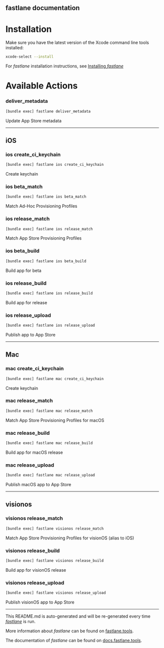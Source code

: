 fastlane documentation
----

# Installation

Make sure you have the latest version of the Xcode command line tools installed:

```sh
xcode-select --install
```

For _fastlane_ installation instructions, see [Installing _fastlane_](https://docs.fastlane.tools/#installing-fastlane)

# Available Actions

### deliver_metadata

```sh
[bundle exec] fastlane deliver_metadata
```

Update App Store metadata

----


## iOS

### ios create_ci_keychain

```sh
[bundle exec] fastlane ios create_ci_keychain
```

Create keychain

### ios beta_match

```sh
[bundle exec] fastlane ios beta_match
```

Match Ad-Hoc Provisioning Profiles

### ios release_match

```sh
[bundle exec] fastlane ios release_match
```

Match App Store Provisioning Profiles

### ios beta_build

```sh
[bundle exec] fastlane ios beta_build
```

Build app for beta

### ios release_build

```sh
[bundle exec] fastlane ios release_build
```

Build app for release

### ios release_upload

```sh
[bundle exec] fastlane ios release_upload
```

Publish app to App Store

----


## Mac

### mac create_ci_keychain

```sh
[bundle exec] fastlane mac create_ci_keychain
```

Create keychain

### mac release_match

```sh
[bundle exec] fastlane mac release_match
```

Match App Store Provisioning Profiles for macOS

### mac release_build

```sh
[bundle exec] fastlane mac release_build
```

Build app for macOS release

### mac release_upload

```sh
[bundle exec] fastlane mac release_upload
```

Publish macOS app to App Store

----


## visionos

### visionos release_match

```sh
[bundle exec] fastlane visionos release_match
```

Match App Store Provisioning Profiles for visionOS (alias to iOS)

### visionos release_build

```sh
[bundle exec] fastlane visionos release_build
```

Build app for visionOS release

### visionos release_upload

```sh
[bundle exec] fastlane visionos release_upload
```

Publish visionOS app to App Store

----

This README.md is auto-generated and will be re-generated every time [_fastlane_](https://fastlane.tools) is run.

More information about _fastlane_ can be found on [fastlane.tools](https://fastlane.tools).

The documentation of _fastlane_ can be found on [docs.fastlane.tools](https://docs.fastlane.tools).
